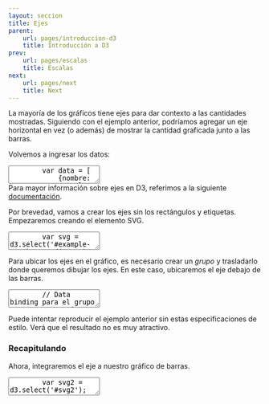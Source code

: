 ```yaml
---
layout: seccion
title: Ejes
parent:
    url: pages/introduccion-d3
    title: Introducción a D3
prev:
    url: pages/escalas
    title: Escalas
next:
    url: pages/next
    title: Next
---
```


La mayoría de los gráficos tiene ejes para dar contexto a las cantidades mostradas. Siguiendo con el ejemplo anterior, podríamos agregar un eje horizontal en vez (o además) de mostrar la cantidad graficada junto a las barras.

Volvemos a ingresar los datos:

<div class="runnable" id="code-a01">
    <textarea class="form-control">
        var data = [
            {nombre: 'Manzana',     color: 'red',    calorias:  52, grasa: 0.2, proteinas:  0.3},
            {nombre: 'Hamburguesa', color: 'brown',  calorias: 295, grasa: 14,  proteinas: 17},
            {nombre: 'Pizza',       color: 'yellow', calorias: 266, grasa: 10,  proteinas: 11},
            {nombre: 'Palta',       color: 'green',  calorias: 160, grasa: 15,  proteinas:  2}
        ];
    </textarea>
</div>
<script>runnable().source('#code-a01').target('#example-a02').init();</script>

<aside>Para mayor información sobre ejes en D3, referimos a la siguiente <a href="https://github.com/mbostock/d3/wiki/SVG-Axes">documentación</a>.</aside>

Por brevedad, vamos a crear los ejes sin los rectángulos y etiquetas. Empezaremos creando el elemento SVG.

<div class="runnable" id="code-a02">
    <textarea class="form-control">
        var svg = d3.select('#example-a02').append('svg')
            .attr('width', 600)
            .attr('height', 100)
            .attr('id', 'svg-ejemplo-a02');
    </textarea>
</div>
<script>runnable().source('#code-a02').target('#example-a02').init();</script>

<div class="ejemplo">
    <div id="example-a02"></div>
</div>

Para ubicar los ejes en el gráfico, es necesario crear un _grupo_ y trasladarlo donde queremos dibujar los ejes. En este caso, ubicaremos el eje debajo de las barras.

<div class="runnable" id="code-a03">
    <textarea class="form-control">
        // Data binding para el grupo
        var gAxis = svg.selectAll('g.eje').data([data]);

        // Creación del grupo en enter
        gAxis.enter().append('g').attr('class', 'eje');

        // Se traslada el grupo
        gAxis.attr('transform', 'translate(200, 80)');
    </textarea>
</div>
<script>runnable().source('#code-a03').init();</script>

Un grupo es un contenedor de elementos de SVG que no tiene representación gráfica. Tampoco tiene posición, pero se le puede aplicar transformaciones como translación, y escalado. La posición de los elementos de un grupo es relativa al orígen del grupo.

D3 tiene una función para generar automáticamente las líneas, ticks y etiquetas que componen un eje. Para crear el eje, D3 necesita tener acceso a la escala. Definimos la escala y la función de acceso a la variable que queremos graficar:

<div class="runnable" id="code-a04">
    <textarea class="form-control">
        // Función de acceso
        var valor = function(d) { return d.proteinas; };

        // Escala
        var xScale = d3.scale.linear()
            .domain([0, d3.max(data, valor)])
            .range([0, 360]);
    </textarea>
</div>
<script>runnable().source('#code-a04').init();</script>

Ahora, definimos el _generador de ejes_, configurando la escala y la orientación de los ticks y etiquetas.

<div class="runnable" id="code-a05">
    <textarea class="form-control">
        var xAxis = d3.svg.axis()
            .scale(xScale)
            .orient('bottom');

        gAxis.call(xAxis);
    </textarea>
</div>
<script>runnable().source('#code-a05').init();</script>

<div class="ejemplo">
  <svg height="100px">
    <use xlink:href="#svg-ejemplo-a02" />
  </svg>
</div>

En la mayoría de los browsers, los fonts y valores por defecto para líneas en SVG son poco estéticos, pero podemos resolver esto agregando estilos para los elementos que componen los ejes.

<div>
    <style>
            .eje path, line {
                fill: none;
                stroke: black;
                stroke-width: 1px;
            }

            .eje text {
                fill: black;
                font-size: 11px;
            }
    </style>
</div>

<div class="runnable" id="code-a05">
    <textarea class="form-control" rows="12">
<style>
    .eje path, line {
        fill: none;
        stroke: black;
        stroke-width: 1px;
    }

    .eje text {
        fill: black;
        font-size: 12px;
    }
</style></textarea>
</div>

Puede intentar reproducir el ejemplo anterior sin estas especificaciones de estilo. Verá que el resultado no es muy atractivo.


### Recapitulando

Ahora, integraremos el eje a nuestro gráfico de barras. 

<div class="runnable" id="code-b01">
    <textarea class="form-control">
        var svg2 = d3.select('#svg2');

        // Data binding para el grupo
        var gAxis = svg2.selectAll('g.eje').data([data]);

        // Creación del grupo en enter
        gAxis.enter().append('g').attr('class', 'eje');

        // Se traslada el grupo
        gAxis.attr('transform', 'translate(200, 80)');
    </textarea>
</div>
<script>runnable().source('#code-b01').init();</script>

<div class="ejemplo">
  <svg height="100px" width="600px" id="svg2">
  </svg>
</div>


<div class="runnable" id="code-b02">
    <textarea class="form-control">
        // Función de acceso
        var valor = function(d) { return d.proteinas; };

        // Escala
        var xScale = d3.scale.linear()
            .domain([0, d3.max(data, valor)])
            .range([0, 360]);

        var xAxis = d3.svg.axis()
            .scale(xScale)
            .orient('bottom');

        gAxis.call(xAxis);

        // Rectángulos
        var rect = svg2.selectAll('rect').data(data);

        rect.enter().append('rect')
            .attr('x', 200)
            .attr('y', function(d, i) { return 20 * i; })
            .attr('width', 0)
            .attr('height', 20 - 2)
            .attr('fill', 'yellow');

        rect.transition().duration(2000)
            .attr('width', function(d) { return xScale(valor(d)); });

        rect.exit().remove();

        // Etiquetas
        var labels = svg2.selectAll('text.label').data(data);

        labels.enter().append('text')
            .attr('class', 'label')
            .attr('x', 190)
            .attr('y', function(d, i) { return 20 * (i + 1) - 5; })
            .attr('text-anchor', 'end')
            .text(function(d) { return d.nombre; });

        labels.exit().remove();
    </textarea>
</div>
<script>runnable().source('#code-b02').init();</script>

En la próxima sección, vamos a encapsular este código para poder reusarlo.
